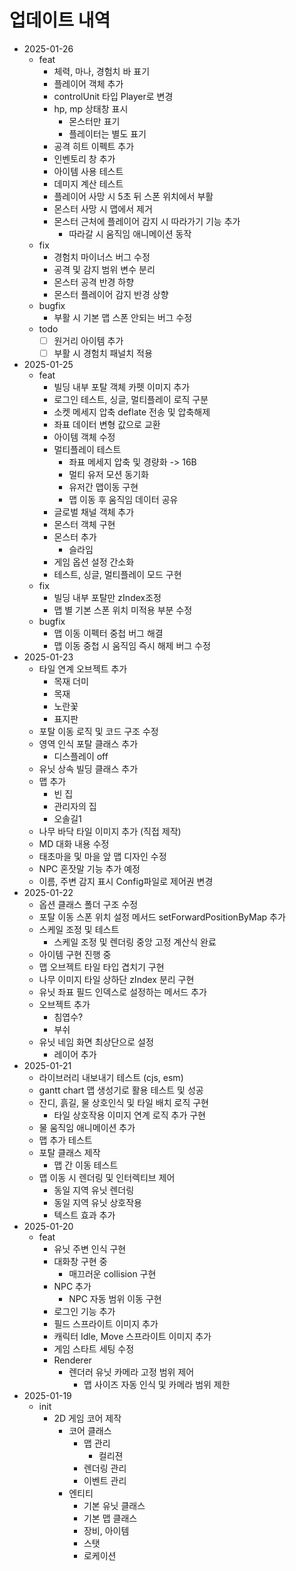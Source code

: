 # 업데이트 내역

- 2025-01-26
  - feat
    - 체력, 마나, 경험치 바 표기
    - 플레이어 객체 추가
    - controlUnit 타입 Player로 변경
    - hp, mp 상태창 표시
      - 몬스터만 표기
      - 플레이터는 별도 표기
    - 공격 히트 이펙트 추가
    - 인벤토리 창 추가
    - 아이템 사용 테스트
    - 데미지 계산 테스트
    - 플레이어 사망 시 5초 뒤 스폰 위치에서 부활
    - 몬스터 사망 시 맵에서 제거
    - 몬스터 근처에 플레이어 감지 시 따라가기 기능 추가
      - 따라갈 시 움직임 애니메이션 동작
  - fix
    - 경험치 마이너스 버그 수정
    - 공격 및 감지 범위 변수 분리
    - 몬스터 공격 반경 하향
    - 몬스터 플레이어 감지 반경 상향
  - bugfix
    - 부활 시 기본 맵 스폰 안되는 버그 수정
  - todo
    - [ ] 원거리 아이템 추가
    - [ ] 부활 시 경험치 패널치 적용
- 2025-01-25
  - feat
    - 빌딩 내부 포탈 객체 카펫 이미지 추가
    - 로그인 테스트, 싱글, 멀티플레이 로직 구분
    - 소켓 메세지 압축 deflate 전송 및 압축해제
    - 좌표 데이터 변형 값으로 교환
    - 아이템 객체 수정
    - 멀티플레이 테스트
      - 좌표 메세지 압축 및 경량화 -> 16B
      - 멀티 유저 모션 동기화
      - 유저간 맵이동 구현
      - 맵 이동 후 움직임 데이터 공유
    - 글로벌 채널 객체 추가
    - 몬스터 객체 구현
    - 몬스터 추가
      - 슬라임
    - 게임 옵션 설정 간소화
    - 테스트, 싱글, 멀티플레이 모드 구현
  - fix
    - 빌딩 내부 포탈만 zIndex조정
    - 맵 별 기본 스폰 위치 미적용 부분 수정
  - bugfix
    - 맵 이동 이펙터 중첩 버그 해결
    - 맵 이동 중첩 시 움직임 즉시 해제 버그 수정
- 2025-01-23
  - 타일 연계 오브젝트 추가
    - 목재 더미
    - 목재
    - 노란꽃
    - 표지판
  - 포탈 이동 로직 및 코드 구조 수정
  - 영역 인식 포탈 클래스 추가
    - 디스플레이 off
  - 유닛 상속 빌딩 클래스 추가
  - 맵 추가
    - 빈 집
    - 관리자의 집
    - 오솔길1
  - 나무 바닥 타일 이미지 추가 (직접 제작)
  - MD 대화 내용 수정
  - 태초마을 및 마을 앞 맵 디자인 수정
  - NPC 혼잣말 기능 추가 예정
  - 이름, 주변 감지 표시 Config파일로 제어권 변경
- 2025-01-22
  - 옵션 클래스 폴더 구조 수정
  - 포탈 이동 스폰 위치 설정 메서드 setForwardPositionByMap 추가
  - 스케일 조정 및 테스트
    - 스케일 조정 및 렌더링 중앙 고정 계산식 완료
  - 아이템 구현 진행 중
  - 맵 오브젝트 타일 타입 겹치기 구현
  - 나무 이미지 타일 상하단 zIndex 분리 구현
  - 유닛 좌표 필드 인덱스로 설정하는 메서드 추가
  - 오브젝트 추가
    - 침엽수?
    - 부쉬
  - 유닛 네임 화면 최상단으로 설정
    - 레이어 추가
- 2025-01-21
  - 라이브러리 내보내기 테스트 (cjs, esm)
  - gantt chart 맵 생성기로 활용 테스트 및 성공
  - 잔디, 흙길, 물 상호인식 및 타일 배치 로직 구현
    - 타일 상호작용 이미지 연계 로직 추가 구현
  - 물 움직임 애니메이션 추가
  - 맵 추가 테스트
  - 포탈 클래스 제작
    - 맵 간 이동 테스트
  - 맵 이동 시 렌더링 및 인터렉티브 제어
    - 동일 지역 유닛 렌더링
    - 동일 지역 유닛 상호작용
    - 텍스트 효과 추가
- 2025-01-20
  - feat
    - 유닛 주변 인식 구현
    - 대화창 구현 중
      - 매끄러운 collision 구현
    - NPC 추가
      - NPC 자동 범위 이동 구현
    - 로그인 기능 추가
    - 필드 스프라이트 이미지 추가
    - 캐릭터 Idle, Move 스프라이트 이미지 추가
    - 게임 스타트 세팅 수정
    - Renderer
      - 렌더러 유닛 카메라 고정 범위 제어
        - 맵 사이즈 자동 인식 및 카메라 범위 제한
- 2025-01-19
  - init
    - 2D 게임 코어 제작
      - 코어 클래스
        - 맵 관리
          - 컬리젼
        - 렌더링 관리
        - 이벤트 관리
      - 엔티티
        - 기본 유닛 클래스
        - 기본 맵 클래스
        - 장비, 아이템
        - 스탯
        - 로케이션
